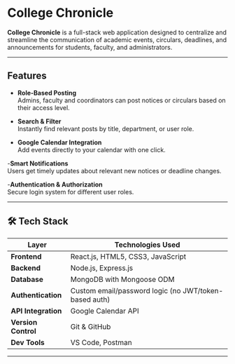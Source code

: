 # College Chronicle

**College Chronicle** is a full-stack web application designed to centralize and streamline the communication of academic events, circulars, deadlines, and announcements for students, faculty, and administrators.

---

## Features

-  **Role-Based Posting**  
  Admins, faculty and coordinators can post notices or circulars based on their access level.

-  **Search & Filter**  
  Instantly find relevant posts by title, department, or user role.

- **Google Calendar Integration**  
  Add events directly to your calendar with one click.

-**Smart Notifications**  
  Users get timely updates about relevant new notices or deadline changes.

-**Authentication & Authorization**  
  Secure login system for different user roles.

---

## 🛠️ Tech Stack

| Layer            | Technologies Used                                      |
|------------------|--------------------------------------------------------|
| **Frontend**     | React.js, HTML5, CSS3, JavaScript                      |
| **Backend**      | Node.js, Express.js                                    |
| **Database**     | MongoDB with Mongoose ODM                              |
| **Authentication** | Custom email/password logic (no JWT/token-based auth) |
| **API Integration** | Google Calendar API                                 |
| **Version Control** | Git & GitHub                                         |
| **Dev Tools**    | VS Code, Postman                                       |


---

